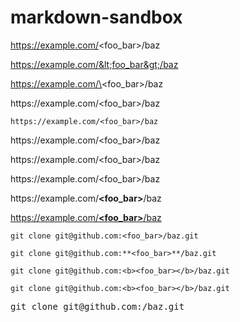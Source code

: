 # markdown-sandbox

https://example.com/<foo_bar>/baz

https://example.com/&lt;foo_bar&gt;/baz

https://example.com/\<foo_bar\>/baz

https://<span></span>example.com/<foo_bar>/baz

`https://example.com/<foo_bar>/baz`

ht<span>tps://</span>example.com/<foo_bar>/baz

https://<i></i>example.com/<foo_bar>/baz

https://<i></i>example.com/&lt;foo_bar&gt;/baz

https://<i></i>example.com/**&lt;foo_bar&gt;**/baz

[https://<i></i>example.com/**&lt;foo_bar&gt;**/baz](http://example.com/)

`git clone git@github.com:<foo_bar>/baz.git`

`git clone git@github.com:**<foo_bar>**/baz.git`

`git clone git@github.com:<b><foo_bar></b>/baz.git`

```
git clone git@github.com:<b><foo_bar></b>/baz.git
```

<pre>
git clone git@github.com:<b><foo_bar></b>/baz.git
</pre>
